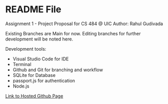 # README File

Assignment 1 - Project Proposal for CS 484 @ UIC 
Author: Rahul Gudivada

Existing Branches are Main for now. 
Editing branches for further development will be noted here.

Development tools:
* Visual Studio Code for IDE
* Terminal
* Github and Git for branching and workflow
* SQLite for Database
* passport.js for authentication
* Node.js

[Link to Hosted Github Page](https://uic-cs484.github.io/assignment-1---team-project-proposal-team10/) 